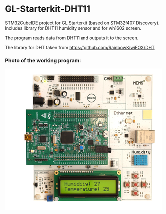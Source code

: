 # GL-Starterkit-DHT11
STM32CubeIDE project for GL Starterkit (based on STM32f407 Discovery). Includes library for DHT11 humidity sensor and for wh1602 screen.

The program reads data from DHT11 and outputs it to the screen.

The library for DHT taken from https://github.com/RainbowKiwiFOX/DHT

### Photo of the working program:

![alt text](https://github.com/BuhaiovDmytro/GL-Starterkit-DHT11/blob/master/DHT11_Working.PNG?raw=true)

